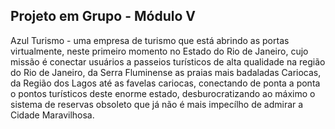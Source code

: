 ## Projeto em Grupo - Módulo V 

Azul Turismo - uma empresa de turismo que está abrindo as portas virtualmente, neste primeiro momento no Estado do Rio de Janeiro, cujo missão é conectar usuários a passeios turísticos de alta qualidade na região do Rio de Janeiro, da Serra Fluminense as praias mais badaladas Cariocas, da Região dos Lagos até as favelas cariocas, conectando de ponta a ponta o pontos turísticos deste enorme estado, desburocratizando ao máximo o sistema de reservas obsoleto que já não é mais impecílho de admirar a Cidade Maravilhosa.
